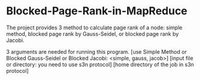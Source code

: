 Blocked-Page-Rank-in-MapReduce
==============================

The project provides 3 method to calculate page rank of a node: simple method, blocked page rank by Gauss-Seidel, or blocked page rank by Jacobi.

3 arguments are needed for running this program.
[use Simple Method or Blocked Gauss-Seidel or Blocked Jacobi: <simple, gauss, jacob>]
[input file or directory: you need to use s3n protocol]
[home directory of the job in s3n protocol]
